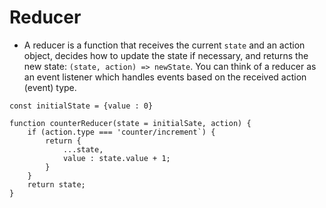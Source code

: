 # Reducer

- A reducer is a function that receives the current `state` and an action object, decides how to update the state if necessary, and returns the new state: `(state, action) => newState`. You can think of a reducer as an event listener which handles events based on the received action (event) type.

```
const initialState = {value : 0}

function counterReducer(state = initialSate, action) {
    if (action.type === 'counter/increment`) {
        return {
            ...state,
            value : state.value + 1;
        }
    } 
    return state;
}

